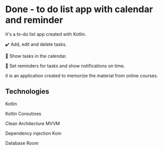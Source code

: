 # Done - to do list app with calendar and reminder
It's a to-do list app created with Kotlin.

✔️ Add, edit and delete tasks.

📅 Show tasks in the calendar.

🔔 Set reminders for tasks and show notifications on time.

it is an application created to memorize the material from online courses.
## Technologies
Kotlin

Kotlin Coroutines

Clean Architecture MVVM

Dependency injection Koin

Database Room
